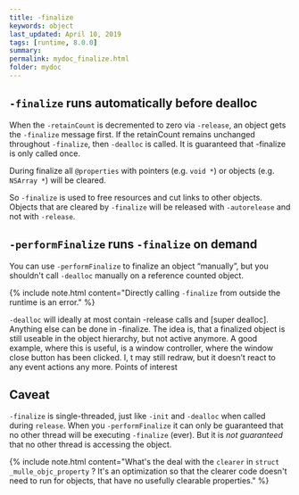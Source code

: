 ```yaml
---
title: -finalize
keywords: object
last_updated: April 10, 2019
tags: [runtime, 8.0.0]
summary:
permalink: mydoc_finalize.html
folder: mydoc
---
```


## `-finalize` runs automatically before dealloc

When the `-retainCount` is decremented to zero via `-release`, an object gets the `-finalize` message first.
If the retainCount remains unchanged throughout `-finalize`, then `-dealloc` is called. 
It is guaranteed that -finalize is only called once.

During finalize all `@properties` with pointers (e.g. `void *`) or objects (e.g. `NSArray *`) will be cleared.

So `-finalize` is used to free resources and cut links to other objects. Objects that are cleared by `-finalize` 
will be released with  `-autorelease` and not with `-release`.

## `-performFinalize` runs `-finalize` on demand

You can use `-performFinalize` to finalize an object “manually”, but you shouldn't call `-dealloc` manually on a reference
counted object. 

{% include note.html content="Directly calling `-finalize` from outside the runtime is an error." %}

`-dealloc` will ideally at most contain -release calls and [super dealloc]. Anything else can be done in -finalize. 
The idea is, that a finalized object is still useable in the object hierarchy, but not active anymore. A good example, where this is useful, is a window controller, where the window close button has been clicked. I, t may still redraw, but it doesn’t react to any event actions any more.
Points of interest

## Caveat

`-finalize` is single-threaded, just like `-init` and `-dealloc` when called during `release`. When you `-performFinalize` 
it can only be guaranteed  that no other thread will be executing `-finalize` (ever). But it is _not guaranteed_ that
no other thread is accessing the object. 


{% include note.html content="What's the deal with the `clearer` in `struct _mulle_objc_property` ?
It's an optimization so that the clearer code doesn't need to run for objects, that have no usefully clearable properties."
%}
